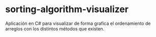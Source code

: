 # sorting-algorithm-visualizer
Aplicación en C# para visualizar de forma grafica el ordenamiento de arreglos con los distintos métodos que existen.
